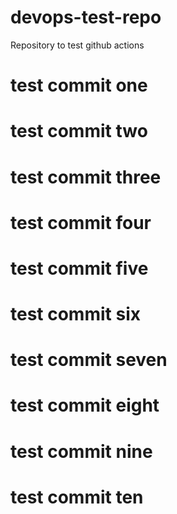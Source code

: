 # devops-test-repo

Repository to test github actions


# test commit one
# test commit two
# test commit three
# test commit four
# test commit five
# test commit six
# test commit seven
# test commit eight
# test commit nine
# test commit ten
